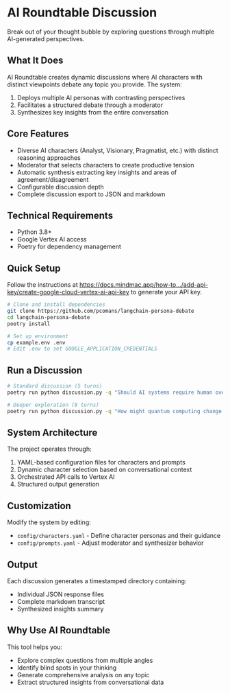 # AI Roundtable Discussion

Break out of your thought bubble by exploring questions through multiple AI-generated perspectives.

## What It Does

AI Roundtable creates dynamic discussions where AI characters with distinct viewpoints debate any topic you provide. The system:

1. Deploys multiple AI personas with contrasting perspectives
2. Facilitates a structured debate through a moderator
3. Synthesizes key insights from the entire conversation

## Core Features

- Diverse AI characters (Analyst, Visionary, Pragmatist, etc.) with distinct reasoning approaches
- Moderator that selects characters to create productive tension
- Automatic synthesis extracting key insights and areas of agreement/disagreement
- Configurable discussion depth
- Complete discussion export to JSON and markdown

## Technical Requirements

- Python 3.8+
- Google Vertex AI access
- Poetry for dependency management

## Quick Setup

Follow the instructions at https://docs.mindmac.app/how-to.../add-api-key/create-google-cloud-vertex-ai-api-key to generate your API key.

```bash
# Clone and install dependencies
git clone https://github.com/pcomans/langchain-persona-debate
cd langchain-persona-debate
poetry install

# Set up environment
cp example.env .env
# Edit .env to set GOOGLE_APPLICATION_CREDENTIALS
```

## Run a Discussion

```bash
# Standard discussion (5 turns)
poetry run python discussion.py -q "Should AI systems require human oversight?"

# Deeper exploration (8 turns)
poetry run python discussion.py -q "How might quantum computing change cryptography?" -t 8
```

## System Architecture

The project operates through:

1. YAML-based configuration files for characters and prompts
2. Dynamic character selection based on conversational context
3. Orchestrated API calls to Vertex AI
4. Structured output generation

## Customization

Modify the system by editing:
- `config/characters.yaml` - Define character personas and their guidance
- `config/prompts.yaml` - Adjust moderator and synthesizer behavior

## Output

Each discussion generates a timestamped directory containing:
- Individual JSON response files
- Complete markdown transcript
- Synthesized insights summary

## Why Use AI Roundtable

This tool helps you:
- Explore complex questions from multiple angles
- Identify blind spots in your thinking
- Generate comprehensive analysis on any topic
- Extract structured insights from conversational data
